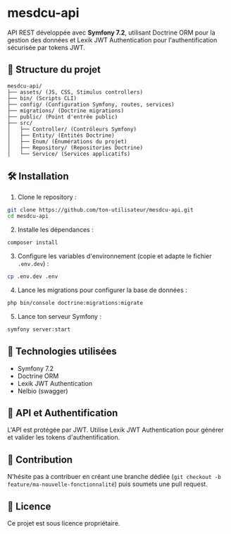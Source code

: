 # mesdcu-api

API REST développée avec **Symfony 7.2**, utilisant Doctrine ORM pour la gestion des données et Lexik JWT Authentication pour l'authentification sécurisée par tokens JWT.

## 📁 Structure du projet

```
mesdcu-api/
├── assets/ (JS, CSS, Stimulus controllers)
├── bin/ (Scripts CLI)
├── config/ (Configuration Symfony, routes, services)
├── migrations/ (Doctrine migrations)
├── public/ (Point d'entrée public)
├── src/
│   ├── Controller/ (Contrôleurs Symfony)
│   ├── Entity/ (Entités Doctrine)
│   ├── Enum/ (Énumérations du projet)
│   ├── Repository/ (Repositories Doctrine)
│   └── Service/ (Services applicatifs)
```

## 🛠️ Installation

1. Clone le repository :
```bash
git clone https://github.com/ton-utilisateur/mesdcu-api.git
cd mesdcu-api
```

2. Installe les dépendances :
```bash
composer install
```

3. Configure les variables d'environnement (copie et adapte le fichier `.env.dev`) :
```bash
cp .env.dev .env
```

4. Lance les migrations pour configurer la base de données :
```bash
php bin/console doctrine:migrations:migrate
```

5. Lance ton serveur Symfony :
```bash
symfony server:start
```

## 🔑 Technologies utilisées

- Symfony 7.2
- Doctrine ORM
- Lexik JWT Authentication
- Nelbio (swagger)

## 🔗 API et Authentification

L'API est protégée par JWT. Utilise Lexik JWT Authentication pour générer et valider les tokens d'authentification.


## 🤝 Contribution

N'hésite pas à contribuer en créant une branche dédiée (`git checkout -b feature/ma-nouvelle-fonctionnalité`) puis soumets une pull request.

## 📄 Licence

Ce projet est sous licence propriétaire.

